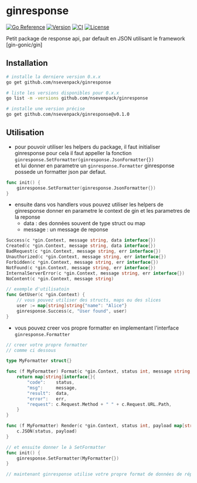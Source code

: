 # ginresponse


[![Go Reference](https://pkg.go.dev/badge/github.com/nsevenpack/ginresponse.svg)](https://pkg.go.dev/github.com/nsevenpack/ginresponse)
[![Version](https://img.shields.io/github/v/tag/nsevenpack/ginresponse?label=version&sort=semver)](https://github.com/nsevenpack/ginresponse/releases)
[![CI](https://github.com/nsevenpack/ginresponse/actions/workflows/release.yml/badge.svg)](https://github.com/nsevenpack/ginresponse/actions/workflows/release.yml)
[![License](https://img.shields.io/github/license/nsevenpack/ginresponse)](https://github.com/nsevenpack/ginresponse/blob/main/LICENSE)


Petit package de response api, par default en JSON
utilisant le framework [gin-gonic/gin]

## Installation

```bash
# installe la derniere version 0.x.x
go get github.com/nsevenpack/ginresponse

# liste les versions disponibles pour 0.x.x
go list -m -versions github.com/nsevenpack/ginresponse

# installe une version précise
go get github.com/nsevenpack/ginresponse@v0.1.0
```

## Utilisation 

- pour pouvoir utiliser les helpers du package, il faut initialiser ginresponse
pour cela il faut appeller la fonction `ginresponse.SetFormatter(ginresponse.JsonFormatter{})`  
et lui donner en parametre un `ginresponse.Formatter` ginresponse possede un formatter json par defaut.

```go
func init() {
    ginresponse.SetFormatter(ginresponse.JsonFormatter{})
}
```

- ensuite dans vos handlers vous pouvez utiliser les helpers de ginresponse
donner en parametre le context de gin et les parametres de la reponse
    - data : des données souvent de type struct ou map
    - message : un message de reponse

```go
Success(c *gin.Context, message string, data interface{})
Created(c *gin.Context, message string, data interface{})
BadRequest(c *gin.Context, message string, err interface{})
Unauthorized(c *gin.Context, message string, err interface{})
Forbidden(c *gin.Context, message string, err interface{})
NotFound(c *gin.Context, message string, err interface{})
InternalServerError(c *gin.Context, message string, err interface{})
NoContent(c *gin.Context, message string)

// exemple d'utilisatoin
func GetUser(c *gin.Context) {
    // vous pouvez utiliser des structs, maps ou des slices
	user := map[string]string{"name": "Alice"}
	ginresponse.Success(c, "User found", user)
}
```

- vous pouvez creer vos propre formatter en implementant l'interface `ginresponse.Formatter`
```go
// creer votre propre formatter
// comme ci dessous

type MyFormatter struct{}

func (f MyFormatter) Format(c *gin.Context, status int, message string, data interface{}, err interface{}) map[string]interface{} {
	return map[string]interface{}{
		"code":    status,
		"msg":     message,
		"result":  data,
		"error":   err,
		"request": c.Request.Method + " " + c.Request.URL.Path,
	}
}

func (f MyFormatter) Render(c *gin.Context, status int, payload map[string]interface{}) {
	c.JSON(status, payload)
}

// et ensuite donner le à SetFormatter
func init() {
    ginresponse.SetFormatter(MyFormatter{})
}

// maintenant ginresponse utilise votre propre format de données de réponse (dans notre exemple en JSON)
```